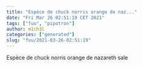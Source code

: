 ```yaml
---
title: "Espèce de chuck norris orange de naz..."
date: "Fri Mar 26 02:51:19 CET 2021"
tags: ["fuu", "pipotron"]
author: m1ch3l
categories: ["generated"]
slug: "fuu/2021-03-26-02:51:19"
---
```


Espèce de chuck norris orange de nazareth sale
